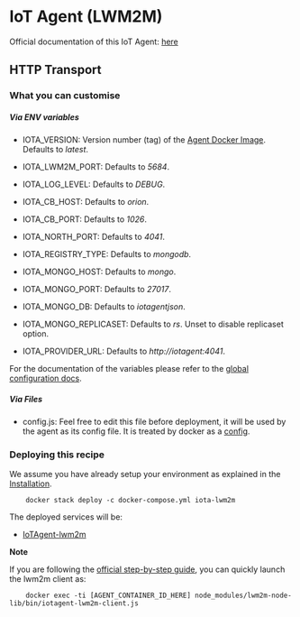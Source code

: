 # IoT Agent (LWM2M)

Official documentation of this IoT Agent:
[here](https://fiware-iotagent-lwm2m.readthedocs.io/)

## HTTP Transport

### What you can customise

##### Via ENV variables

- IOTA_VERSION: Version number (tag) of the [Agent Docker Image](https://hub.docker.com/r/telefonicaiot/lightweightm2m-iotagent/tags/).
Defaults to *latest*.
- IOTA_LWM2M_PORT: Defaults to *5684*.

- IOTA_LOG_LEVEL: Defaults to *DEBUG*.
- IOTA_CB_HOST: Defaults to *orion*.
- IOTA_CB_PORT: Defaults to *1026*.
- IOTA_NORTH_PORT: Defaults to *4041*.
- IOTA_REGISTRY_TYPE: Defaults to *mongodb*.
- IOTA_MONGO_HOST: Defaults to *mongo*.
- IOTA_MONGO_PORT: Defaults to *27017*.
- IOTA_MONGO_DB: Defaults to *iotagentjson*.
- IOTA_MONGO_REPLICASET: Defaults to *rs*. Unset to disable replicaset option.
- IOTA_PROVIDER_URL: Defaults to *http://iotagent:4041*.

For the documentation of the variables please refer to the
[global configuration docs](https://github.com/telefonicaid/iotagent-node-lib/blob/master/doc/installationguide.md).

##### Via Files
- config.js: Feel free to edit this file before deployment, it will be used by
the agent as its config file. It is treated by docker as a
[config](https://docs.docker.com/compose/compose-file/#configs).


### Deploying this recipe

We assume you have already setup your environment as explained in the
[Installation](../../installation.md).

```
    docker stack deploy -c docker-compose.yml iota-lwm2m
```

The deployed services will be:

- [IoTAgent-lwm2m](https://github.com/telefonicaid/lightweightm2m-iotagent)


**Note**

If you are following the
[official step-by-step guide](https://fiware-iotagent-lwm2m.readthedocs.io/en/latest/userGuide/index.html), 
you can quickly launch the lwm2m client as:

```
    docker exec -ti [AGENT_CONTAINER_ID_HERE] node_modules/lwm2m-node-lib/bin/iotagent-lwm2m-client.js
```
